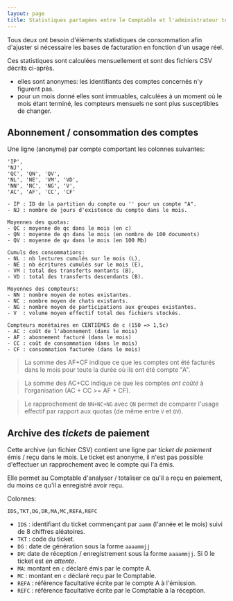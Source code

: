 ```yaml
---
layout: page
title: Statistiques partagées entre le Comptable et l'administrateur technique
---
```


Tous deux ont besoin d'éléments statistiques de consommation afin d'ajuster si nécessaire les bases de facturation en fonction d'un usage réel.

Ces statistiques sont calculées mensuellement et sont des fichiers CSV décrits ci-après.
- elles sont anonymes: les identifiants des comptes concernés n'y figurent pas.
- pour un mois donné elles sont immuables, calculées à un moment où le mois étant terminé, les compteurs mensuels ne sont plus susceptibles de changer.

## Abonnement / consommation des comptes
Une ligne (anonyme) par compte comportant les colonnes suivantes:

    'IP',
    'NJ', 
    'QC', 'QN', 'QV', 
    'NL', 'NE', 'VM', 'VD', 
    'NN', 'NC', 'NG', 'V', 
    'AC', 'AF', 'CC', 'CF'

    - IP : ID de la partition du compte ou '' pour un compte "A".
    - NJ : nombre de jours d'existence du compte dans le mois.

    Moyennes des quotas:
    - QC : moyenne de qc dans le mois (en c)
    - QN : moyenne de qn dans le mois (en nombre de 100 documents)
    - QV : moyenne de qv dans le mois (en 100 Mb)

    Cumuls des consommations:
    - NL : nb lectures cumulés sur le mois (L),
    - NE : nb écritures cumulés sur le mois (E),
    - VM : total des transferts montants (B),
    - VD : total des transferts descendants (B).

    Moyennes des compteurs:
    - NN : nombre moyen de notes existantes.
    - NC : nombre moyen de chats existants.
    - NG : nombre moyen de participations aux groupes existantes.
    - V  : volume moyen effectif total des fichiers stockés.
    
    Compteurs monétaires en CENTIÈMES de c (150 => 1,5c)
    - AC : coût de l'abonnement (dans le mois)
    - AF : abonnement facturé (dans le mois)
    - CC : coût de consommation (dans le mois)
    - CF : consommation facturée (dans le mois)

> La somme des AF+CF indique ce que les comptes ont été facturés dans le mois pour toute la durée où ils ont été compte "A".

> La somme des AC+CC indique ce que les comptes _ont coûté_ à l'organisation (AC + CC >= AF + CF).

> Le rapprochement de `NN+NC+NG` avec `QN` permet de comparer l'usage effectif par rapport aux quotas (de même entre `V` et `QV`).

## Archive des _tickets_ de paiement
Cette archive (un fichier CSV) contient une ligne par _ticket de paiement_ émis / reçu dans le mois. Le ticket est anonyme, il n'est pas possible d'effectuer un rapprochement avec le compte qui l'a émis.

Elle permet au Comptable d'analyser / totaliser ce qu'il a reçu en paiement, du moins ce qu'il a enregistré avoir reçu.

Colonnes:

    IDS,TKT,DG,DR,MA,MC,REFA,REFC

- `IDS` : identifiant du ticket commençant par `aamm` (l'année et le mois) suivi de 8 chiffres aléatoires.
- `TKT` : code du ticket.
- `DG` : date de génération sous la forme `aaaammjj`
- `DR`: date de réception / enregistrement sous la forme `aaaammjj`. Si 0 le ticket est _en attente_.
- `MA`: montant en `c` déclaré émis par le compte A.
- `MC` : montant en `c` déclaré reçu par le Comptable.
- `REFA` : référence facultative écrite par le compte A à l'émission.
- `REFC` : référence facultative écrite par le Comptable à la réception.
